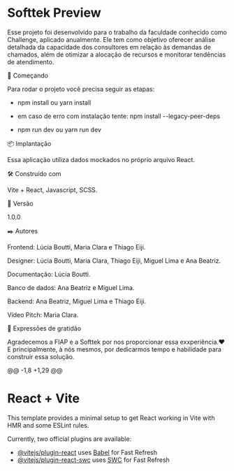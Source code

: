 # Softtek Preview
Esse projeto foi desenvolvido para o trabalho da faculdade conhecido como Challenge, aplicado anualmente. Ele tem como objetivo oferecer análise detalhada da capacidade dos consultores em relação às demandas de chamados, além de otimizar a alocação de recursos e monitorar tendências de atendimento.

🚀 Começando

Para rodar o projeto você precisa seguir as etapas: 

- npm install ou yarn install
- em caso de erro com instalação tente: npm install --legacy-peer-deps

- npm run dev ou yarn run dev

📦 Implantação

Essa aplicação utiliza dados mockados no próprio arquivo React.

🛠️ Construído com

Vite + React, Javascript, SCSS.

📌 Versão

1.0.0   

✒️ Autores

Frontend: Lúcia Boutti, Maria Clara e Thiago Eiji.

Designer: Lúcia Boutti, Maria Clara, Thiago Eiji, Miguel Lima e Ana Beatriz.

Documentação: Lúcia Boutti.

Banco de dados: Ana Beatriz e Miguel Lima.

Backend: Ana Beatriz, Miguel Lima e Thiago Eiji.

Vídeo Pitch: Maria Clara.

🎁 Expressões de gratidão

Agradecemos a FIAP e a Softtek por nos proporcionar essa exxperiência.❤️
E principalmente, à nós mesmos, por dedicarmos tempo e habilidade para construir essa solução.


@@ -1,8 +1,29 @@
# React + Vite
This template provides a minimal setup to get React working in Vite with HMR and some ESLint rules.

Currently, two official plugins are available:

- [@vitejs/plugin-react](https://github.com/vitejs/vite-plugin-react/blob/main/packages/plugin-react/README.md) uses [Babel](https://babeljs.io/) for Fast Refresh
- [@vitejs/plugin-react-swc](https://github.com/vitejs/vite-plugin-react-swc) uses [SWC](https://swc.rs/) for Fast Refresh
